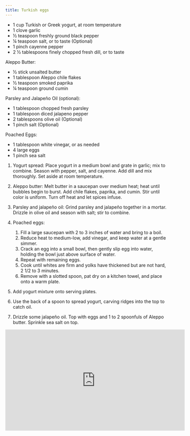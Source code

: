 ```yaml
---
title: Turkish eggs
---
```


- 1 cup Turkish or Greek yogurt, at room temperature
- 1 clove garlic
- ½ teaspoon freshly ground black pepper
- ¼ teaspoon salt, or to taste (Optional)
- 1 pinch cayenne pepper
- 2 ½ tablespoons finely chopped fresh dill, or to taste

Aleppo Butter:

- ½ stick unsalted butter
- 1 tablespoon Aleppo chile flakes
- ½ teaspoon smoked paprika
- ¼ teaspoon ground cumin

Parsley and Jalapeño Oil (optional):

- 1 tablespoon chopped fresh parsley
- 1 tablespoon diced jalapeno pepper
- 2 tablespoons olive oil (Optional)
- 1 pinch salt (Optional)

Poached Eggs:

- 1 tablespoon white vinegar, or as needed
- 4 large eggs
- 1 pinch sea salt


1. Yogurt spread: Place yogurt in a medium bowl and grate in garlic; mix to combine. Season with pepper, salt, and cayenne. Add dill and mix thoroughly. Set aside at room temperature.

1. Aleppo butter: Melt butter in a saucepan over medium heat; heat until bubbles begin to burst. Add chile flakes, paprika, and cumin. Stir until color is uniform. Turn off heat and let spices infuse.

1. Parsley and jalapeño oil: Grind parsley and jalapeño together in a mortar. Drizzle in olive oil and season with salt; stir to combine.

1. Poached eggs:
   1. Fill a large saucepan with 2 to 3 inches of water and bring to a boil.
   1. Reduce heat to medium-low, add vinegar, and keep water at a gentle simmer.
   1. Crack an egg into a small bowl, then gently slip egg into water, holding the bowl just above surface of water.
   1. Repeat with remaining eggs.
   1. Cook until whites are firm and yolks have thickened but are not hard, 2 1/2 to 3 minutes.
   1. Remove with a slotted spoon, pat dry on a kitchen towel, and place onto a warm plate.

1. Add yogurt mixture onto serving plates.
1. Use the back of a spoon to spread yogurt, carving ridges into the top to catch oil.
1. Drizzle some jalapeño oil. Top with eggs and 1 to 2 spoonfuls of Aleppo butter. Sprinkle sea salt on top.

<div class="youtube-video-container">
<iframe width="560" height="315" src="https://www.youtube.com/embed/wpuLqnK8ywg?si=I9QbPbjpKgtP3Uff" title="YouTube video player" frameborder="0" allow="accelerometer; autoplay; clipboard-write; encrypted-media; gyroscope; picture-in-picture; web-share" referrerpolicy="strict-origin-when-cross-origin" allowFullScreen></iframe>
</div>
